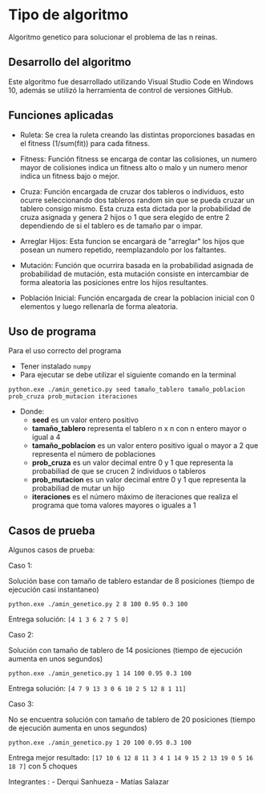 # Tipo de algoritmo
Algoritmo genetico para solucionar el problema de las n reinas.

## Desarrollo del algoritmo
Este algoritmo fue desarrollado utilizando Visual Studio Code en Windows 10, además se utilizó la herramienta de control de versiones GitHub.

## Funciones aplicadas
- Ruleta:
Se crea la ruleta creando las distintas proporciones basadas en el fitness (1/sum(fit)) para cada fitness.

- Fitness:
Función fitness se encarga de contar las colisiones, un numero mayor de colisiones indica un fitness alto o malo y un numero menor indica un fitness bajo o mejor.

- Cruza:
Función encargada de cruzar dos tableros o individuos, esto ocurre seleccionando dos tableros random sin que se pueda cruzar un tablero consigo mismo. Esta cruza esta dictada por la probabilidad de cruza asignada y genera 2 hijos o 1 que sera elegído de entre 2 dependiendo de si el tablero es de tamaño par o impar.

- Arreglar Hijos:
Esta funcion se encargará de "arreglar" los hijos que posean un numero repetido, reemplazandolo por los faltantes.

- Mutación:
Función que ocurrira basada en la probabilidad asignada de probabilidad de mutación, esta mutación consiste en intercambiar de forma aleatoria las posiciones entre los hijos resultantes.

- Población Inicial:
Función encargada de crear la poblacion inicial con 0 elementos y luego rellenarla de forma aleatoria.

## Uso de programa
Para el uso correcto del programa
- Tener instalado ``numpy`` 
- Para ejecutar se debe utilizar el siguiente comando en la terminal
```
python.exe ./amin_genetico.py seed tamaño_tablero tamaño_poblacion prob_cruza prob_mutacion iteraciones
```
- Donde:
  - **seed** es un valor entero positivo
  - **tamaño_tablero** representa el tablero n x n con n entero mayor o igual a 4
  - **tamaño_poblacion** es un valor entero positivo igual o mayor a 2 que representa el número de poblaciones
  - **prob_cruza** es un valor decimal entre 0 y 1 que representa la probabiliad de que se crucen 2 individuos o tableros
  - **prob_mutacion** es un valor decimal entre 0 y 1 que representa la probabiliad de mutar un hijo
  - **iteraciones** es el número máximo de iteraciones que realiza el programa que toma valores mayores o iguales a 1

## Casos de prueba
Algunos casos de prueba:

Caso 1:

Solución base con tamaño de tablero estandar de 8 posiciones (tiempo de ejecución casi instantaneo)

```
python.exe ./amin_genetico.py 2 8 100 0.95 0.3 100

```
Entrega solución: ``[4 1 3 6 2 7 5 0]``

Caso 2:

Solución con tamaño de tablero de 14 posiciones (tiempo de ejecución aumenta en unos segundos)

```
python.exe ./amin_genetico.py 1 14 100 0.95 0.3 100

```
Entrega solución: ``[4 7 9 13 3 0 6 10 2 5 12 8 1 11]``

Caso 3:

No se encuentra solución con tamaño de tablero de 20 posiciones (tiempo de ejecución aumenta en unos segundos)

```
python.exe ./amin_genetico.py 1 20 100 0.95 0.3 100

```
Entrega mejor resultado: ``[17 10 6 12 8 11 3 4 1 14 9 15 2 13 19 0 5 16 18 7]`` con 5 choques

 Integrantes : - Derqui Sanhueza
               - Matías Salazar
